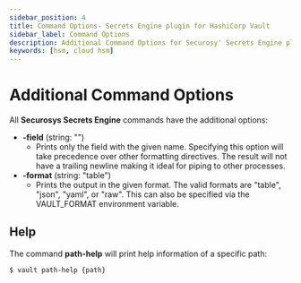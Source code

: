 ```yaml
---
sidebar_position: 4
title: Command Options- Secrets Engine plugin for HashiCorp Vault
sidebar_label: Command Options
description: Additional Command Options for Securosy' Secrets Engine plugin for HashiCorp Vault
keywords: [hsm, cloud hsm]
---
```



# Additional Command Options
All **Securosys Secrets Engine** commands have the additional options:
- **-field** (string: "")
    - Prints only the field with the given name. Specifying this option will take precedence over other formatting directives. The result will not have a trailing newline making it ideal for piping to other processes.
- **-format** (string: "table")
    - Prints the output in the given format. The valid formats are "table", "json", "yaml", or "raw". This can also be specified via the VAULT_FORMAT environment variable.

## Help

The command **path-help** will print help information of a specific path:
```shell
$ vault path-help {path}
```
